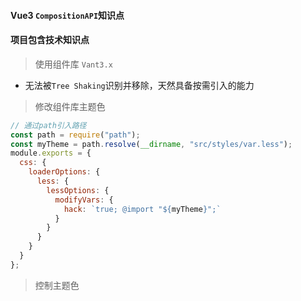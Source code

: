 #### Vue3 `CompositionAPI`知识点

>

#### 项目包含技术知识点

> 使用组件库 `Vant3.x`

- 无法被`Tree Shaking`识别并移除，天然具备按需引入的能力

> 修改组件库主题色
```js
// 通过path引入路径
const path = require("path");
const myTheme = path.resolve(__dirname, "src/styles/var.less");
module.exports = {
  css: {
    loaderOptions: {
      less: {
        lessOptions: {
          modifyVars: {
            hack: `true; @import "${myTheme}";`
          }
        }
      }
    }
  }
};
```

> 控制主题色


